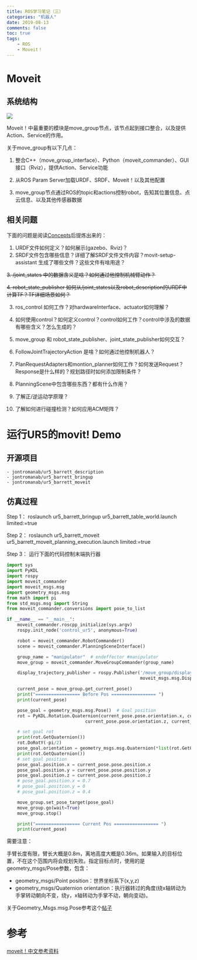 ```yaml
---
title: ROS学习笔记（三）
categories: "机器人" 
date: 2019-08-13
comments: false
toc: true
tags:
    - ROS
    - Moveit！
---
```


<!--more-->

# Moveit

## 系统结构



![](https://moveit.ros.org/assets/images/diagrams/move_group.png)

Moveit！中最重要的模块是move_group节点，该节点起到接口整合，以及提供Action、Service的作用。

关于move_group有以下几点：

1. 整合C++（move_group_interface）、Python（moveit_commander）、GUI接口（Rviz），提供Action、Service功能

2. 从ROS Param Server加载URDF、SRDF、Moveit！以及其他配置

3. move_group节点通过ROS的topic和actions控制robot，告知其位置信息、点云信息、以及其他传感器数据

## 相关问题

下面的问题是阅读[Concepts](https://moveit.ros.org/documentation/concepts/)后提炼出来的：


1. URDF文件如何定义？如何展示(gazebo、Rviz)？
2. SRDF文件包含哪些信息？详细了解SRDF文件文件内容？movit-setup-assistant 生成了哪些文件？这些文件有啥用途？

~~3. /joint_states 中的数据含义是啥？如何通过他控制机械臂动作？~~

~~4. robot_state_publisher 如何从/joint_states以及robot_description的URDF中计算TF？TF详细场景如何？~~

3. ros_control 如何工作？对hardwareInterface、actuator如何理解？
4. 如何使用control？如何定义control？control如何工作？control中涉及的数据有哪些含义？怎么生成的？

5. move_group 和 robot_state_publisher、joint_state_publisher如何交互？
6. FollowJointTrajectoryAction 是啥？如何通过他控制机器人？
7. PlanRequestAdapters和montion_planner如何工作？如何发送Request？Response是什么样的？规划路径时如何添加限制条件？
8. PlanningScene中包含哪些东西？都有什么作用？
9. 了解正/逆运动学原理？
10. 了解如何进行碰撞检测？如何应用ACM矩阵？


# 运行UR5的movit! Demo

## 开源项目

    - jontromanab/ur5_barrett_description
    - jontromanab/ur5_barrett_bringup
    - jontromanab/ur5_barrett_moveit

## 仿真过程

Step 1： roslaunch ur5_barrett_bringup ur5_barrett_table_world.launch limited:=true

Step 2： roslaunch ur5_barrett_moveit ur5_barrett_moveit_planning_execution.launch limited:=true

Step 3： 运行下面的代码控制末端执行器

```python
import sys
import PyKDL
import rospy
import moveit_commander
import moveit_msgs.msg
import geometry_msgs.msg
from math import pi
from std_msgs.msg import String
from moveit_commander.conversions import pose_to_list

if __name__ == "__main__":
    moveit_commander.roscpp_initialize(sys.argv)
    rospy.init_node('control_ur5', anonymous=True)

    robot = moveit_commander.RobotCommander()
    scene = moveit_commander.PlanningSceneInterface()

    group_name = "manipulator"  # endeffector #manipulator
    move_group = moveit_commander.MoveGroupCommander(group_name)

    display_trajectory_publisher = rospy.Publisher('/move_group/display_planned_path',
                                                   moveit_msgs.msg.DisplayTrajectory, queue_size=30)

    current_pose = move_group.get_current_pose()
    print("================= Before Pos ================= ")
    print(current_pose)

    pose_goal = geometry_msgs.msg.Pose()  # Goal position
    rot = PyKDL.Rotation.Quaternion(current_pose.pose.orientation.x, current_pose.pose.orientation.y,
                              current_pose.pose.orientation.z, current_pose.pose.orientation.w)

    # set goal rot
    print(rot.GetQuaternion())
    rot.DoRotY(-pi/2)
    pose_goal.orientation = geometry_msgs.msg.Quaternion(*list(rot.GetQuaternion()))
    print(rot.GetQuaternion())
    # set goal position
    pose_goal.position.x = current_pose.pose.position.x
    pose_goal.position.y = current_pose.pose.position.y
    pose_goal.position.z = current_pose.pose.position.z
    # pose_goal.position.x = 0.7
    # pose_goal.position.y = 0
    # pose_goal.position.z = 0.4

    move_group.set_pose_target(pose_goal)
    move_group.go(wait=True)
    move_group.stop()

    print("================= Current Pos ================= ")
    print(current_pose)
```

需要注意：

手臂长度有限，臂长大概是0.8m，离地高度大概是0.36m。如果输入的目标位置，不在这个范围内将会规划失败。指定目标点时，使用的是geometry_msgs/Pose参数，包含：
		
- geometry_msgs/Point position：世界坐标系下(x,y,z)
- geometry_msgs/Quaternion orientation：执行器转过的角度(绕x轴转动为手掌转动朝向不变，绕y，x轴转动为手掌不动，朝向变动)。

关于Geometry_Msgs.msg.Pose参考这个[帖子](https://answers.ros.org/question/265988/can-someone-explain-geometry_msgs-as-used-for-robot-arm-poses-eg/)


# 参考

[moveit！中文参考资料](https://www.ncnynl.com/archives/201610/947.html)

